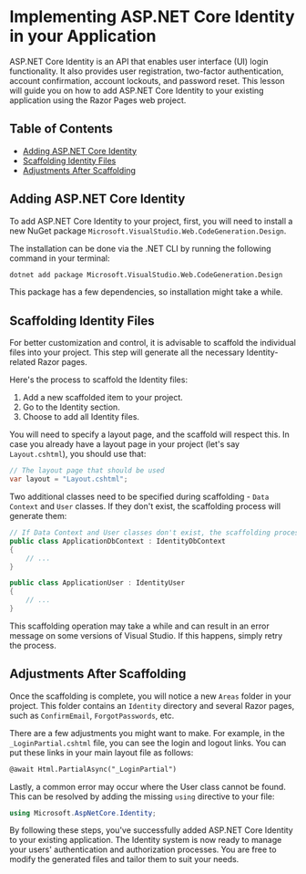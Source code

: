 # Implementing ASP.NET Core Identity in your Application

ASP.NET Core Identity is an API that enables user interface (UI) login functionality. It also provides user registration, two-factor authentication, account confirmation, account lockouts, and password reset. This lesson will guide you on how to add ASP.NET Core Identity to your existing application using the Razor Pages web project.

## Table of Contents

- [Adding ASP.NET Core Identity](#adding-aspnet-core-identity)
- [Scaffolding Identity Files](#scaffolding-identity-files)
- [Adjustments After Scaffolding](#adjustments-after-scaffolding)

## Adding ASP.NET Core Identity

To add ASP.NET Core Identity to your project, first, you will need to install a new NuGet package `Microsoft.VisualStudio.Web.CodeGeneration.Design`.

The installation can be done via the .NET CLI by running the following command in your terminal:

```bash
dotnet add package Microsoft.VisualStudio.Web.CodeGeneration.Design
```

This package has a few dependencies, so installation might take a while.

## Scaffolding Identity Files

For better customization and control, it is advisable to scaffold the individual files into your project. This step will generate all the necessary Identity-related Razor pages.

Here's the process to scaffold the Identity files:

1. Add a new scaffolded item to your project.
2. Go to the Identity section.
3. Choose to add all Identity files.

You will need to specify a layout page, and the scaffold will respect this. In case you already have a layout page in your project (let's say `Layout.cshtml`), you should use that:

```csharp
// The layout page that should be used
var layout = "Layout.cshtml";
```

Two additional classes need to be specified during scaffolding - `Data Context` and `User` classes. If they don't exist, the scaffolding process will generate them:

```csharp
// If Data Context and User classes don't exist, the scaffolding process creates them
public class ApplicationDbContext : IdentityDbContext
{
    // ...
}

public class ApplicationUser : IdentityUser
{
    // ...
}
```

This scaffolding operation may take a while and can result in an error message on some versions of Visual Studio. If this happens, simply retry the process.

## Adjustments After Scaffolding

Once the scaffolding is complete, you will notice a new `Areas` folder in your project. This folder contains an `Identity` directory and several Razor pages, such as `ConfirmEmail`, `ForgotPasswords`, etc.

There are a few adjustments you might want to make. For example, in the `_LoginPartial.cshtml` file, you can see the login and logout links. You can put these links in your main layout file as follows:

```html
@await Html.PartialAsync("_LoginPartial")
```

Lastly, a common error may occur where the User class cannot be found. This can be resolved by adding the missing `using` directive to your file:

```csharp
using Microsoft.AspNetCore.Identity;
```

By following these steps, you've successfully added ASP.NET Core Identity to your existing application. The Identity system is now ready to manage your users' authentication and authorization processes. You are free to modify the generated files and tailor them to suit your needs.
